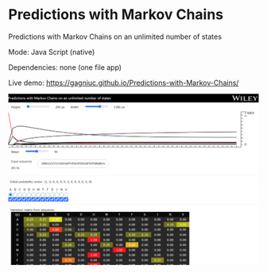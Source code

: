 # Predictions with Markov Chains
Predictions with Markov Chains on an unlimited number of states

Mode: Java Script (native)

Dependencies: none (one file app)

Live demo:
https://gagniuc.github.io/Predictions-with-Markov-Chains/

![Screenshot](ScreenShot%20-%20Predictions%20with%20Markov%20Chains%20on%20an%20unlimited%20number%20of%20states.png)
